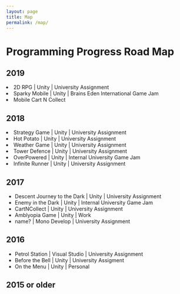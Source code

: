 ```yaml
---
layout: page
title: Map
permalink: /map/
---
```


<h1>Programming Progress Road Map</h1>

<h2>2019</h2>
<li>2D RPG | Unity | University Assignment </li>
<li>Sparky Mobile | Unity | Brains Eden International Game Jam</li>
<li>Mobile Cart N Collect </li>
<h2>2018</h2>
<li>Strategy Game | Unity | University Assignment</li>
<li>Hot Potato | Unity | University Assignment </li>
<li>Weather Game | Unity | University Assignment </li>
<li>Tower Defence | Unity | University Assignment</li>
<li>OverPowered | Unity | Internal University Game Jam</li>
<li>Infinite Runner | Unity | University Assignment</li>
<h2>2017</h2>
<ul>
  <li>Descent Journey to the Dark | Unity | University Assignment </li>
  <li>Enemy in the Dark | Unity | Internal University Game Jam</li>
  <li>CartNCollect | Unity | University Assignment</li>
  <li> Amblyopia Game | Unity | Work </li>
  <li> name? | Mono Develop | University Assignment</li>
  </ul>
<h2>2016</h2>
<ul>
  <li>Petrol Station  | Visual Studio | University Assignment</li>
  <li>Before the Bell | Unity | University Assigment </li>
  <li>On the Menu | Unity | Personal</li>
  </ul>
<h2> 2015 or older</h2>






